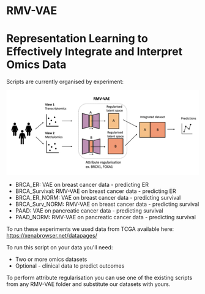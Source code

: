 # RMV-VAE

# Representation Learning to Effectively Integrate and Interpret Omics Data
Scripts are currently organised by experiment:

![alt text](https://github.com/saramasarone/RMV-VAE/blob/main/diagram.png)

* BRCA_ER: VAE on breast cancer data - predicting ER
* BRCA_Survival: RMV-VAE on breast cancer data - predicting ER
* BRCA_ER_NORM: VAE on breast cancer data - predicting survival
* BRCA_Surv_NORM: RMV-VAE on breast cancer data - predicting survival
* PAAD: VAE on pancreatic cancer data - predicting survival
* PAAD_NORM: RMV-VAE on pancreatic cancer data - predicting survival


To run these experiments we used data from TCGA available here: https://xenabrowser.net/datapages/


To run this script on your data you'll need:

- Two or more omics datasets 
- Optional - clinical data to predict outcomes 

To perform attribute regularisation you can use one of the existing scripts from any RMV-VAE folder and substitute our datasets with yours.


